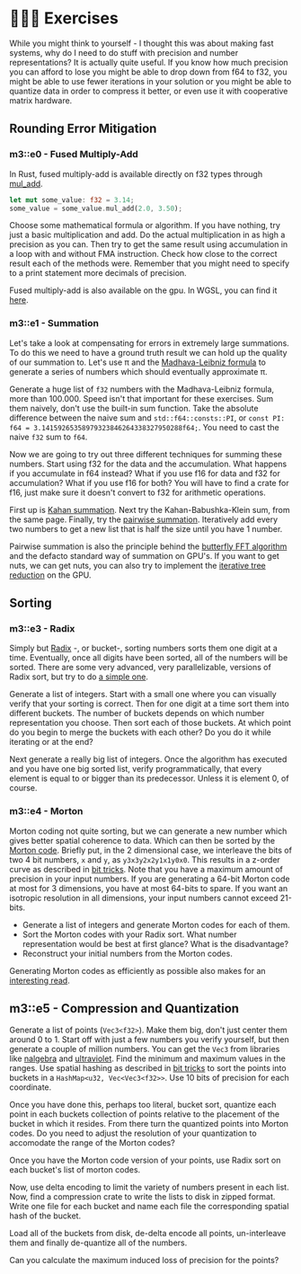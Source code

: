 # 👨🏼‍💻 Exercises
While you might think to yourself - I thought this was about making fast systems, why do I need to do stuff with
precision and number representations? It is actually quite useful. If you know how much precision you can afford to
lose you might be able to drop down from f64 to f32, you might be able to use fewer iterations in your solution
or you might be able to quantize data in order to compress it better, or even use it with cooperative matrix
hardware.

## Rounding Error Mitigation
### m3::e0 - Fused Multiply-Add
In Rust, fused multiply-add is available directly on f32 types through [mul_add][0].

```rust
let mut some_value: f32 = 3.14;
some_value = some_value.mul_add(2.0, 3.50);
```

Choose some mathematical formula or algorithm. If you have nothing, try just a basic multiplication and add.
Do the actual multiplication in as high a precision as you can. Then try to get the same result using
accumulation in a loop with and without FMA instruction. Check how close to the correct result each of the
methods were. Remember that you might need to specify to a print statement more decimals of precision.

Fused multiply-add is also available on the gpu. In WGSL, you can find it [here][1].

### m3::e1 - Summation
Let's take a look at compensating for errors in extremely large summations. To do this we need to have a ground
truth result we can hold up the quality of our summation to. Let's use π and the [Madhava-Leibniz formula][3] to
generate a series of numbers which should eventually approximate π.

Generate a huge list of ```f32``` numbers with the Madhava-Leibniz formula, more than 100.000. Speed isn't
that important for these exercises. Sum them naively, don't use the built-in sum function.
Take the absolute difference between the naive sum and ```std::f64::consts::PI```, or
```const PI: f64 = 3.14159265358979323846264338327950288f64;```. You need to cast the naive
```f32``` sum to ```f64```.

Now we are going to try out three different techniques for summing these numbers. Start using f32 for the data
and the accumulation. What happens if you accumulate in f64 instead? What if you use f16 for data and f32 for
accumulation? What if you use f16 for both? You will have to find a crate for f16, just make sure it doesn't convert
to f32 for arithmetic operations.

First up is [Kahan summation][2].
Next try the Kahan-Babushka-Klein sum, from the same page.
Finally, try the [pairwise summation][4]. Iteratively add every two numbers to get a new list that is half the size
until you have 1 number.

Pairwise summation is also the principle behind the [butterfly FFT algorithm][6] and the defacto standard
way of summation on GPU's. If you want to get nuts, we can get nuts, you can also try to implement the
[iterative tree reduction][5] on the GPU.

## Sorting
### m3::e3 - Radix
Simply but [Radix][7] -, or bucket-, sorting numbers sorts them one digit at a time. Eventually, once all digits
have been sorted, all of the numbers will be sorted. There are some very advanced, very parallelizable, versions
of Radix sort, but try to do [a simple one][8].

Generate a list of integers. Start with a small one where you can visually verify that your sorting is correct.
Then for one digit at a time sort them into different buckets. The number of buckets depends on which number
representation you choose. Then sort each of those buckets. At which point do you begin to merge the buckets
with each other? Do you do it while iterating or at the end?

Next generate a really big list of integers. Once the algorithm has executed and you have one big sorted list,
verify programmatically, that every element is equal to or bigger than its predecessor. Unless it is element 0,
of course.

### m3::e4 - Morton
Morton coding not quite sorting, but we can generate a new number which gives better spatial coherence to data.
Which can then be sorted by the [Morton code][9]. Briefly put, in the 2 dimensional case, we interleave the bits of
two 4 bit numbers, ```x``` and ```y```, as ```y3x3y2x2y1x1y0x0```. This results in a z-order curve as described in
[bit tricks][10]. Note that you have a maximum amount of precision in your input numbers. If you are generating
a 64-bit Morton code at most for 3 dimensions, you have at most 64-bits to spare. If you want an isotropic
resolution in all dimensions, your input numbers cannot exceed 21-bits.

* Generate a list of integers and generate Morton codes for each of them.
* Sort the Morton codes with your Radix sort. What number representation would be best at first glance? What is the disadvantage?
* Reconstruct your initial numbers from the Morton codes.

Generating Morton codes as efficiently as possible also makes for an [interesting read][11].

## m3::e5 - Compression and Quantization
Generate a list of points (```Vec3<f32>```). Make them big, don't just center them around 0 to 1. Start off with
just a few numbers you verify yourself, but then generate a couple of million numbers. You can
get the ```Vec3``` from libraries like [nalgebra][12] and [ultraviolet][13].
Find the minimum and maximum values in the ranges. Use spatial hashing as described in [bit tricks][10] to sort the
points into buckets in a ```HashMap<u32, Vec<Vec3<f32>>```. Use 10 bits of precision for each coordinate.

Once you have done this, perhaps too literal, bucket sort, quantize each point in each buckets collection of points
relative to the placement of the bucket in which it resides. From there turn the quantized points into
Morton codes. Do you need to adjust the resolution of your quantization to accomodate the range of the Morton codes?

Once you have the Morton code version of your points, use Radix sort on each bucket's list of morton codes.

Now, use delta encoding to limit the variety of numbers present in each list. Now, find a compression crate to
write the lists to disk in zipped format. Write one file for each bucket and name each file the corresponding
spatial hash of the bucket.

Load all of the buckets from disk, de-delta encode all points, un-interleave them and finally de-quantize all of the
numbers.

Can you calculate the maximum induced loss of precision for the points?

[0]: https://doc.rust-lang.org/std/primitive.f32.html#method.mul_add
[1]: https://webgpufundamentals.org/webgpu/lessons/webgpu-wgsl-function-reference.html#func-fma
[2]: https://en.wikipedia.org/wiki/Kahan_summation_algorithm
[3]: https://en.wikipedia.org/wiki/Leibniz_formula_for_%CF%80
[4]: https://en.wikipedia.org/wiki/Pairwise_summation
[5]: https://developer.download.nvidia.com/assets/cuda/files/reduction.pdf
[6]: https://en.wikipedia.org/wiki/Fast_Fourier_transform
[7]: https://en.wikipedia.org/wiki/Radix_sort
[8]: https://brilliant.org/wiki/radix-sort/
[9]: https://en.wikipedia.org/wiki/Z-order_curve
[10]: https://absorensen.github.io/the-guide/m3_types/s4_bit_tricks/
[11]: https://www.forceflow.be/2013/10/07/morton-encodingdecoding-through-bit-interleaving-implementations/
[12]: https://www.nalgebra.org/
[13]: https://docs.rs/ultraviolet/latest/ultraviolet/
